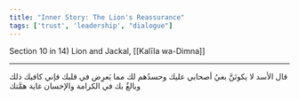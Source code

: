 ```yaml
---
title: "Inner Story: The Lion's Reassurance"
tags: ['trust', 'leadership', "dialogue"]
---
```


 Section 10 in 14) Lion and Jackal, [[Kalīla wa-Dimna]]

---
قال الأسد لا يكونَنَّ بغيُ أصحابي عليك وحسدُهم لك مما يَعرِض في قلبك فإني كافيك ذلك وبالغٌ بك في الكرامة والإحسان غاية همَّتك
